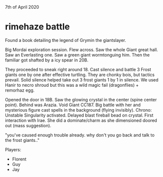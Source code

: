 7th of April 2020

# rimehaze battle
Found a book detailing the legend of Grymin the giantslayer.

Big Mordai exploration session. Flew across. Saw the whole Giant great hall. Saw an Everlasting one. Saw a green giant wormtonguing him.
Then the familiar got shafted by a icy spear in 20B.

They proceeded to sneak right around 18. Cast silence and battle 3 Frost giants one by one after effective turtling. They are chonky bois, but tactics prevail.
Solid silence helped take out 3 frost giants 1 by 1 in silence. We used Hanir to necro shroud but this was a wild magic fail (dragonflies) + remorhaz egg.

Opened the door in 18B. Saw the glowing crystal in the center (spine center point). Behind was Arazia. Void Giant CC187.
Big battle with her and mysterious figure cast spells in the background (flying invisibly). Chrono: Unstable Singularity activated. Delayed blast fireball bead on crystal.
First interaction with Irae. She did a dominate/charm as she dimensioned doored out (mass suggestion).

"you've caused enough trouble already. why don't you go back and talk to the frost giants.."

Players:
- Florent
- Guy
- Jay
